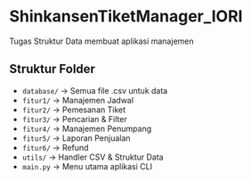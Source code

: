 # ShinkansenTiketManager_IORI
Tugas Struktur Data membuat aplikasi manajemen 

## Struktur Folder
- `database/` → Semua file .csv untuk data
- `fitur1/` → Manajemen Jadwal
- `fitur2/` → Pemesanan Tiket
- `fitur3/` → Pencarian & Filter
- `fitur4/` → Manajemen Penumpang
- `fitur5/` → Laporan Penjualan
- `fitur6/` → Refund
- `utils/` → Handler CSV & Struktur Data
- `main.py` → Menu utama aplikasi CLI